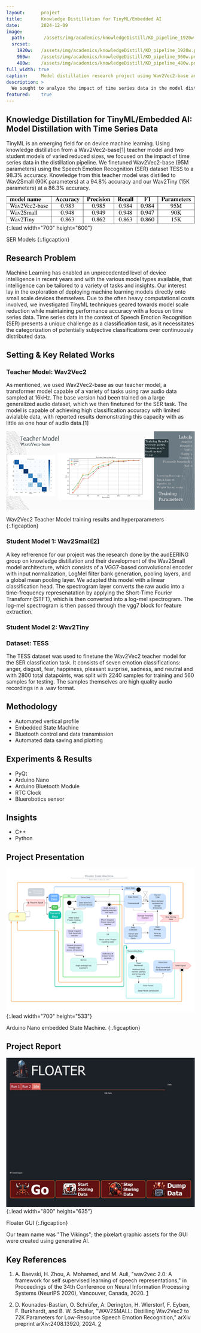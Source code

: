 ```yaml
---
layout:      project
title:       Knowledge Distillation for TinyML/Embedded AI
date:        2024-12-09
image:
  path:       /assets/img/academics/knowledgeDistill/KD_pipeline_1920w.png
  srcset:
    1920w:   /assets/img/academics/knowledgeDistill/KD_pipeline_1920w.png
    960w:    /assets/img/academics/knowledgeDistill/KD_pipeline_960w.png
    480w:    /assets/img/academics/knowledgeDistill/KD_pipeline_480w.png
full_width: true
caption:     Model distillation research project using Wav2Vec2-base and time series data.
description: >
  We sought to analyze the impact of time series data in the model distillation pipeline.  Using Wav2Vec2-base as the teacher model (95M parameters) and the TESS dataset, we distilled learning to two student models, Wav2Small (90K parameters) and our Wav2Tiny (15K parameters).
featured:    true
---
```


## Knowledge Distillation for TinyML/Embedded AI: Model Distillation with Time Series Data
TinyML is an emerging field for on device machine learning.  Using knowledge distillation from a Wav2Vec2-base[1] teacher model and two student models of varied reduced sizes, we focused on the impact of time series data in the distillation pipeline.  We finetuned Wav2Vec2-base (95M parameters) using the Speech Emotion Recognition (SER) dataset TESS to a 98.3% accuracy.  Knowledge from this teacher model was distilled to Wav2Small (90K parameters) at a 94.8% accuracy and our Wav2Tiny (15K parameters) at a 86.3% accuracy.  

![KD models metrics and parameters](/assets/img/academics/knowledgeDistill/modelsTable_results.png){:.lead width="700" height="600"}

SER Models
{:.figcaption}

## Research Problem
Machine Learning has enabled an unprecedented level of device intelligence in recent years and with the various model types available, that intelligence can be tailored to a variety of tasks and insights.  Our interest lay in the exploration of deploying machine learning models directly onto small scale devices themselves.  Due to the often heavy computational costs involved, we investigated TinyML techniques geared towards model scale reduction while maintaining performance accuracy with a focus on time series data.  Time series data in the context of Speech Emotion Recognition (SER) presents a unique challenge as a classification task, as it necessitates the categorization of potentially subjective classifications over continuously distributed data. 

## Setting & Key Related Works
### Teacher Model: Wav2Vec2
As mentioned, we used Wav2Vec2-base as our teacher model, a transformer model capable of a variety of tasks using raw audio data sampled at 16kHz.  The base version had been trained on a large generalized audio dataset, which we then finetuned for the SER task.  The model is capable of achieving high classification accuracy with limited avialable data, with reported results demonstrating this capacity with as little as one hour of audio data.[1]  

![Teacher model training results and parameters](/assets/img/academics/knowledgeDistill/TeacherModel_graphic_960w400h.png)

Wav2Vec2 Teacher Model training results and hyperparameters
{:.figcaption}

### Student Model 1: Wav2Small[2]
A key refrerence for our project was the research done by the audEERING group on knowledge distillation and their development of the Wav2Small model architecture, which consists of a VGG7-based convolutional encoder with input normalization, LogMel filter bank generation, pooling layers, and a global mean pooling layer.  We adapted this model with a linear classification head.  The spectrogram layer converts the raw audio into a time-frequency represenatation by applying the Short-Time Fourier Transfomr (STFT), which is then converted into a log-mel spectrogram.  The log-mel spectrogram is then passed through the vgg7 block for feature extraction.

### Student Model 2: Wav2Tiny

### Dataset: TESS
The TESS dataset was used to finetune the Wav2Vec2 teacher model for the SER classfication task.  It consists of seven emotion classifications: anger, disgust, fear, happiness, pleasant surprise, sadness, and neutral and with 2800 total datapoints, was split with 2240 samples for training and 560 samples for testing.  The samples themselves are high quality audio recordings in a .wav format. 

## Methodology
- Automated vertical profile
- Embedded State Machine
- Bluetooth control and data transmission
- Automated data saving and plotting

## Experiments & Results
- PyQt
- Arduino Nano
- Arduino Bluetooth Module
- RTC Clock
- Bluerobotics sensor

## Insights
- C++
- Python

## Project Presentation
![Image description](/assets/img/projects/floater/floater_stateMach_umlDiag_700w_533h.png){:.lead width="700" height="533"}

Arduino Nano embedded State Machine.
{:.figcaption}

## Project Report
![Image description](/assets/img/projects/floater/floater_GUI_1136w_901h.png){:.lead width="800" height="635"}

Floater GUI
{:.figcaption}

Our team name was "The Vikings"; the pixelart graphic assets for the GUI were created using generative AI.  

## Key References
1. A. Baevski, H. Zhou, A. Mohamed, and M. Auli, "wav2vec 2.0: A framework for self supervised learning of speech representations," in Proceedings of the 34th Conference on Neural Information Processing Systems (NeurIPS 2020), Vancouver, Canada, 2020. [1](https://arxiv.org/abs/2006.11477)

2. D. Kounades-Bastian, O. Schrüfer, A. Derington, H. Wierstorf, F. Eyben, F. Burkhardt, and B. W. Schuller, "WAV2SMALL: Distilling Wav2Vec2 to 72K Parameters for Low-Resource Speech Emotion Recognition," arXiv preprint arXiv:2408.13920, 2024. [2](https://arxiv.org/abs/2408.13920)
